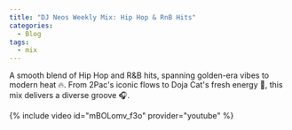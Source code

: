 ```yaml
---
title: "DJ Neos Weekly Mix: Hip Hop & RnB Hits"
categories:
  - Blog
tags:
  - mix
---
```


A smooth blend of Hip Hop and R&B hits, spanning golden-era vibes to modern heat 🔥. From 2Pac's iconic flows to Doja Cat's fresh energy 🎤, this mix delivers a diverse groove 🎧.

{% include video id="mBOLomv_f3o" provider="youtube" %}
